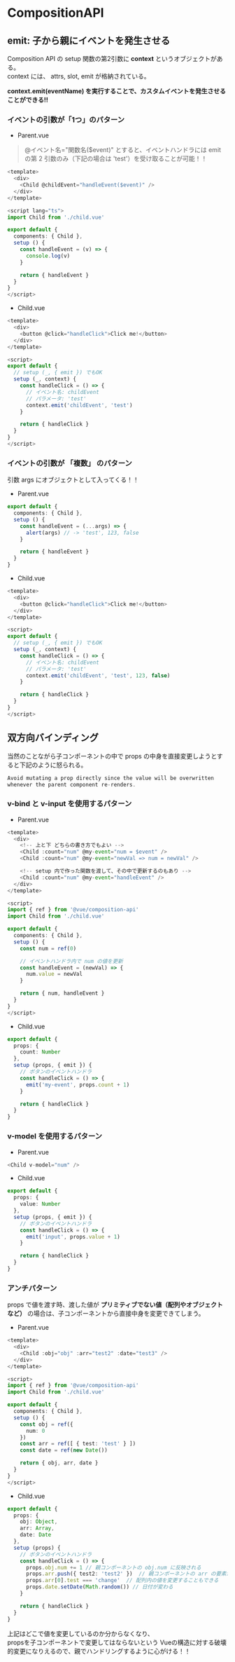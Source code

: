 # CompositionAPI

## emit: 子から親にイベントを発生させる

Composition API の setup 関数の第2引数に **context** というオブジェクトがある。  
context には、 attrs, slot, emit が格納されている。  

**context.emit(eventName) を実行することで、カスタムイベントを発生させることができる!!**
### イベントの引数が「1つ」のパターン


- Parent.vue

> @イベント名="関数名($event)" とすると、イベントハンドラには emit の第 2 引数のみ（下記の場合は 'test'）を受け取ることが可能！！

```ts
<template>
  <div>
    <Child @childEvent="handleEvent($event)" />
  </div>
</template>

<script lang="ts">
import Child from './child.vue'

export default {
  components: { Child },
  setup () {
    const handleEvent = (v) => {
      console.log(v)
    }

    return { handleEvent }
  }
}
</script>
```

- Child.vue


```ts
<template>
  <div>
    <button @click="handleClick">Click me!</button>
  </div>
</template>

<script>
export default {
  // setup (_, { emit }) でもOK
  setup (_, context) {
    const handleClick = () => {
      // イベント名: childEvent
      // パラメータ: 'test'
      context.emit('childEvent', 'test')
    }

    return { handleClick }
  }
}
</script>
```

### イベントの引数が 「複数」 のパターン

引数 args にオブジェクトとして入ってくる！！

- Parent.vue

```ts
export default {
  components: { Child },
  setup () {
    const handleEvent = (...args) => {
      alert(args) // -> 'test', 123, false
    }

    return { handleEvent }
  }
}
```

- Child.vue

```ts
<template>
  <div>
    <button @click="handleClick">Click me!</button>
  </div>
</template>

<script>
export default {
  // setup (_, { emit }) でもOK
  setup (_, context) {
    const handleClick = () => {
      // イベント名: childEvent
      // パラメータ: 'test'
      context.emit('childEvent', 'test', 123, false)
    }

    return { handleClick }
  }
}
</script>
```


## 双方向バインディング

当然のことながら子コンポーネントの中で props の中身を直接変更しようとすると下記のように怒られる。  

```ts
Avoid mutating a prop directly since the value will be overwritten
whenever the parent component re-renders.
```

### v-bind と v-input を使用するパターン

- Parent.vue

```ts
<template>
  <div>
    <!-- 上と下 どちらの書き方でもよい -->
    <Child :count="num" @my-event="num = $event" />
    <Child :count="num" @my-event="newVal => num = newVal" />

    <!-- setup 内で作った関数を渡して、その中で更新するのもあり -->
    <Child :count="num" @my-event="handleEvent" />
  </div>
</template>

<script>
import { ref } from '@vue/composition-api'
import Child from './child.vue'

export default {
  components: { Child },
  setup () {
    const num = ref(0)

    // イベントハンドラ内で num の値を更新
    const handleEvent = (newVal) => {
      num.value = newVal
    }

    return { num, handleEvent }
  }
}
</script>
```

- Child.vue

```ts
export default {
  props: {
    count: Number
  },
  setup (props, { emit }) {
    // ボタンのイベントハンドラ
    const handleClick = () => {
      emit('my-event', props.count + 1)
    }

    return { handleClick }
  }
}

```

### v-model を使用するパターン

- Parent.vue

```ts
<Child v-model="num" />
```

- Child.vue

```ts
export default {
  props: {
    value: Number
  },
  setup (props, { emit }) {
    // ボタンのイベントハンドラ
    const handleClick = () => {
      emit('input', props.value + 1)
    }

    return { handleClick }
  }
}

```

### アンチパターン

props で値を渡す時、渡した値が
**プリミティブでない値（配列やオブジェクトなど）** の場合は、子コンポーネントから直接中身を変更できてしまう。

- Parent.vue

```ts
<template>
  <div>
    <Child :obj="obj" :arr="test2" :date="test3" />
  </div>
</template>

<script>
import { ref } from '@vue/composition-api'
import Child from './child.vue'

export default {
  components: { Child },
  setup () {
    const obj = ref({
      num: 0
    })
    const arr = ref([ { test: 'test' } ])
    const date = ref(new Date())

    return { obj, arr, date }
  }
}
</script>
```

- Child.vue

```ts
export default {
  props: {
    obj: Object,
    arr: Array,
    date: Date
  },
  setup (props) {
    // ボタンのイベントハンドラ
    const handleClick = () => {
      props.obj.num += 1 // 親コンポーネントの obj.num に反映される
      props.arr.push({ test2: 'test2' })  // 親コンポーネントの arr の要素が増加する
      props.arr[0].test === 'change'  // 配列内の値を変更することもできる
      props.date.setDate(Math.random()) // 日付が変わる
    }

    return { handleClick }
  }
}
```

上記はどこで値を変更しているのか分からなくなり、  
propsを子コンポーネントで変更してはならないという Vueの構造に対する破壊的変更になりえるので、親でハンドリングするように心がける！！  


